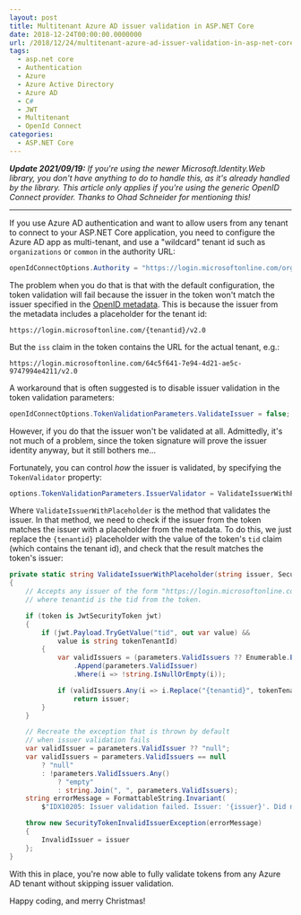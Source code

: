 ```yaml
---
layout: post
title: Multitenant Azure AD issuer validation in ASP.NET Core
date: 2018-12-24T00:00:00.0000000
url: /2018/12/24/multitenant-azure-ad-issuer-validation-in-asp-net-core/
tags:
  - asp.net core
  - Authentication
  - Azure
  - Azure Active Directory
  - Azure AD
  - C#
  - JWT
  - Multitenant
  - OpenId Connect
categories:
  - ASP.NET Core
---
```


***Update 2021/09/19:** If you're using the newer Microsoft.Identity.Web library, you don't have anything to do to handle this, as it's already handled by the library. This article only applies if you're using the generic OpenID Connect provider. Thanks to Ohad Schneider for mentioning this!*

<hr/>

If you use Azure AD authentication and want to allow users from any tenant to connect to your ASP.NET Core application, you need to configure the Azure AD app as multi-tenant, and use a "wildcard" tenant id such as `organizations` or `common` in the authority URL:

```csharp
openIdConnectOptions.Authority = "https://login.microsoftonline.com/organizations/v2.0";
```

The problem when you do that is that with the default configuration, the token validation will fail because the issuer in the token won't match the issuer specified in the [OpenID metadata](https://login.microsoftonline.com/organizations/v2.0/.well-known/openid-configuration). This is because the issuer from the metadata includes a placeholder for the tenant id:

```plain
https://login.microsoftonline.com/{tenantid}/v2.0
```

But the `iss` claim in the token contains the URL for the actual tenant, e.g.:

```plain
https://login.microsoftonline.com/64c5f641-7e94-4d21-ae5c-9747994e4211/v2.0
```

A workaround that is often suggested is to disable issuer validation in the token validation parameters:

```csharp
openIdConnectOptions.TokenValidationParameters.ValidateIssuer = false;
```

However, if you do that the issuer won't be validated at all. Admittedly, it's not much of a problem, since the token signature will prove the issuer identity anyway, but it still bothers me...

Fortunately, you can control *how* the issuer is validated, by specifying the `TokenValidator` property:

```csharp
options.TokenValidationParameters.IssuerValidator = ValidateIssuerWithPlaceholder;
```

Where `ValidateIssuerWithPlaceholder` is the method that validates the issuer. In that method, we need to check if the issuer from the token matches the issuer with a placeholder from the metadata. To do this, we just replace the `{tenantid}` placeholder with the value of the token's `tid` claim (which contains the tenant id), and check that the result matches the token's issuer:

```csharp
private static string ValidateIssuerWithPlaceholder(string issuer, SecurityToken token, TokenValidationParameters parameters)
{
    // Accepts any issuer of the form "https://login.microsoftonline.com/{tenantid}/v2.0",
    // where tenantid is the tid from the token.

    if (token is JwtSecurityToken jwt)
    {
        if (jwt.Payload.TryGetValue("tid", out var value) &&
            value is string tokenTenantId)
        {
            var validIssuers = (parameters.ValidIssuers ?? Enumerable.Empty<string>())
                .Append(parameters.ValidIssuer)
                .Where(i => !string.IsNullOrEmpty(i));

            if (validIssuers.Any(i => i.Replace("{tenantid}", tokenTenantId) == issuer))
                return issuer;
        }
    }

    // Recreate the exception that is thrown by default
    // when issuer validation fails
    var validIssuer = parameters.ValidIssuer ?? "null";
    var validIssuers = parameters.ValidIssuers == null
        ? "null"
        : !parameters.ValidIssuers.Any()
            ? "empty"
            : string.Join(", ", parameters.ValidIssuers);
    string errorMessage = FormattableString.Invariant(
        $"IDX10205: Issuer validation failed. Issuer: '{issuer}'. Did not match: validationParameters.ValidIssuer: '{validIssuer}' or validationParameters.ValidIssuers: '{validIssuers}'.");

    throw new SecurityTokenInvalidIssuerException(errorMessage)
    {
        InvalidIssuer = issuer
    };
}
```

With this in place, you're now able to fully validate tokens from any Azure AD tenant without skipping issuer validation.

Happy coding, and merry Christmas!

